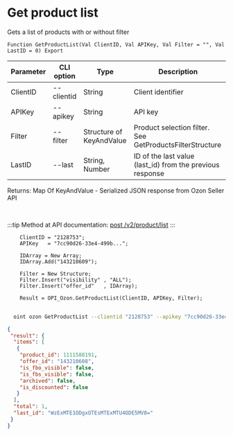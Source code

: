 ﻿---
sidebar_position: 1
---

# Get product list
 Gets a list of products with or without filter



`Function GetProductList(Val ClientID, Val APIKey, Val Filter = "", Val LastID = 0) Export`

  | Parameter | CLI option | Type | Description |
  |-|-|-|-|
  | ClientID | --clientid | String | Client identifier |
  | APIKey | --apikey | String | API key |
  | Filter | --filter | Structure of KeyAndValue | Product selection filter. See GetProductsFilterStructure |
  | LastID | --last | String, Number | ID of the last value (last_id) from the previous response |

  
  Returns:  Map Of KeyAndValue - Serialized JSON response from Ozon Seller API

<br/>

:::tip
Method at API documentation: [post /v2/product/list](https://docs.ozon.ru/api/seller/#operation/ProductAPI_GetProductList)
:::
<br/>


```bsl title="Code example"
    ClientID = "2128753";
    APIKey   = "7cc90d26-33e4-499b...";

    IDArray = New Array;
    IDArray.Add("143210609");

    Filter = New Structure;
    Filter.Insert("visibility" , "ALL");
    Filter.Insert("offer_id"   , IDArray);

    Result = OPI_Ozon.GetProductList(ClientID, APIKey, Filter);
```



```sh title="CLI command example"
    
  oint ozon GetProductList --clientid "2128753" --apikey "7cc90d26-33e4-499b..." --filter %filter% --last %last%

```

```json title="Result"
{
 "result": {
  "items": [
   {
    "product_id": 1111588191,
    "offer_id": "143210608",
    "is_fbo_visible": false,
    "is_fbs_visible": false,
    "archived": false,
    "is_discounted": false
   }
  ],
  "total": 1,
  "last_id": "WzExMTE1ODgxOTEsMTExMTU4ODE5MV0="
 }
}
```
